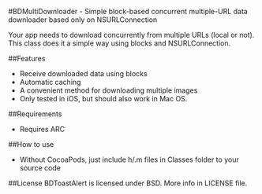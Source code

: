 #BDMultiDownloader - Simple block-based concurrent multiple-URL data downloader based only on NSURLConnection

Your app needs to download concurrently from multiple URLs (local or not). This class does it a simple way using blocks and NSURLConnection.

##Features
- Receive downloaded data using blocks
- Automatic caching
- A convenient method for downloading multiple images 
- Only tested in iOS, but should also work in Mac OS. 


##Requirements
- Requires ARC


##How to use
- Without CocoaPods, just include h/.m files in Classes folder to your source code



##License
BDToastAlert is licensed under BSD. More info in LICENSE file.
